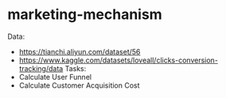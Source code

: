 # marketing-mechanism
Data: 
- https://tianchi.aliyun.com/dataset/56  
- https://www.kaggle.com/datasets/loveall/clicks-conversion-tracking/data
Tasks:
- Calculate User Funnel
- Calculate Customer Acquisition Cost